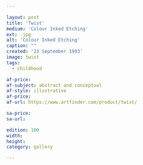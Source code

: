```yaml
---

layout: post
title: 'Twist'
medium: 'Colour Inked Etching'
ext: .jpg
alt: 'Colour Inked Etching'
caption: ""
created: '23 September 1993'
image: twist
tags:
  - childhood

af-price:
af-subject: abstract and conceptual
af-style: illustrative
af-price:
af-url: https://www.artfinder.com/product/twist/

sa-price:
sa-url:

edition: 100
width:
height:
category: gallery

---
```

